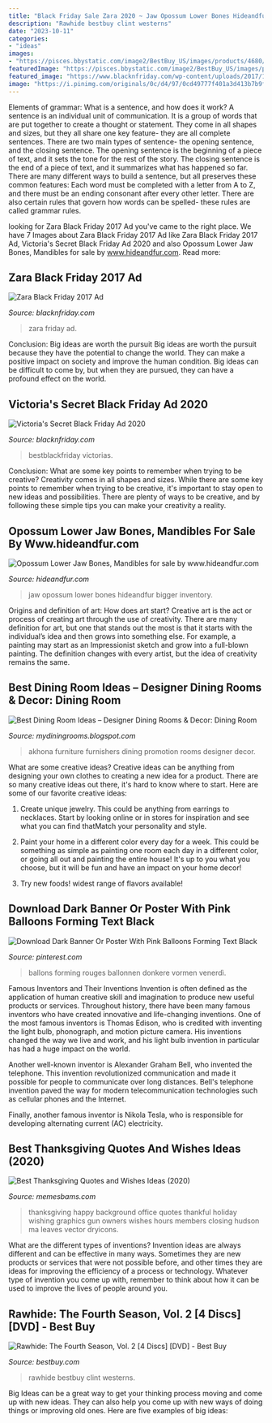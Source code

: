 ```yaml
---
title: "Black Friday Sale Zara 2020 ~ Jaw Opossum Lower Bones Hideandfur Bigger Inventory"
description: "Rawhide bestbuy clint westerns"
date: "2023-10-11"
categories:
- "ideas"
images:
- "https://pisces.bbystatic.com/image2/BestBuy_US/images/products/4680/4680136_so.jpg"
featuredImage: "https://pisces.bbystatic.com/image2/BestBuy_US/images/products/4680/4680136_so.jpg"
featured_image: "https://www.blacknfriday.com/wp-content/uploads/2017/11/1-129.jpg"
image: "https://i.pinimg.com/originals/0c/d4/97/0cd49777f401a3d413b7b9fdba2953d6.jpg"
---
```



Elements of grammar: What is a sentence, and how does it work?
A sentence is an individual unit of communication. It is a group of words that are put together to create a thought or statement. They come in all shapes and sizes, but they all share one key feature- they are all complete sentences. There are two main types of sentence- the opening sentence, and the closing sentence. The opening sentence is the beginning of a piece of text, and it sets the tone for the rest of the story. The closing sentence is the end of a piece of text, and it summarizes what has happened so far. There are many different ways to build a sentence, but all preserves these common features: Each word must be completed with a letter from A to Z, and there must be an ending consonant after every other letter. There are also certain rules that govern how words can be spelled- these rules are called grammar rules.

	

		
looking for Zara Black Friday 2017 Ad you've came to the right place. We have 7 Images about Zara Black Friday 2017 Ad like Zara Black Friday 2017 Ad, Victoria&#039;s Secret Black Friday Ad 2020 and also Opossum Lower Jaw Bones, Mandibles for sale by www.hideandfur.com. Read more:
		
    
## Zara Black Friday 2017 Ad

<img loading=lazy src="https://www.blacknfriday.com/wp-content/uploads/2017/11/1-129.jpg" onerror="this.onerror=null;this.src='https://tse3.mm.bing.net/th?id=OIP.WXqLbfbSAa3hMzCvHIpE7AHaFP&amp;pid=15.1';" alt="Zara Black Friday 2017 Ad">

_Source: blacknfriday.com_

>zara friday ad. 

	

Conclusion: Big ideas are worth the pursuit
Big ideas are worth the pursuit because they have the potential to change the world. They can make a positive impact on society and improve the human condition. Big ideas can be difficult to come by, but when they are pursued, they can have a profound effect on the world.

    
## Victoria&#039;s Secret Black Friday Ad 2020

<img loading=lazy src="https://www.blacknfriday.com/wp-content/uploads/2020/11/5-52.jpg" onerror="this.onerror=null;this.src='https://tse3.mm.bing.net/th?id=OIP.Ce89YYrMIYCJARTBcHjcGwHaJA&amp;pid=15.1';" alt="Victoria&#039;s Secret Black Friday Ad 2020">

_Source: blacknfriday.com_

>bestblackfriday victorias. 

	

Conclusion: What are some key points to remember when trying to be creative?
Creativity comes in all shapes and sizes. While there are some key points to remember when trying to be creative, it's important to stay open to new ideas and possibilities. There are plenty of ways to be creative, and by following these simple tips you can make your creativity a reality.

    
## Opossum Lower Jaw Bones, Mandibles For Sale By Www.hideandfur.com

<img loading=lazy src="https://images.hideandfur.com/inventory/possumlj.jpg" onerror="this.onerror=null;this.src='https://tse1.mm.bing.net/th?id=OIP.gr41wSFMpF5EX1OD0D4CTAHaEe&amp;pid=15.1';" alt="Opossum Lower Jaw Bones, Mandibles for sale by www.hideandfur.com">

_Source: hideandfur.com_

>jaw opossum lower bones hideandfur bigger inventory. 

	

Origins and definition of art: How does art start?
Creative art is the act or process of creating art through the use of creativity. There are many definition for art, but one that stands out the most is that it starts with the individual’s idea and then grows into something else. For example, a painting may start as an Impressionist sketch and grow into a full-blown painting. The definition changes with every artist, but the idea of creativity remains the same.

    
## Best Dining Room Ideas – Designer Dining Rooms &amp; Decor: Dining Room

<img loading=lazy src="http://www.akhonafurn.co.za/img/promotion/14.jpg" onerror="this.onerror=null;this.src='https://tse4.mm.bing.net/th?id=OIP.x2C0hBWqhB_uCMQCKFcBoAHaKl&amp;pid=15.1';" alt="Best Dining Room Ideas – Designer Dining Rooms &amp; Decor: Dining Room">

_Source: mydiningrooms.blogspot.com_

>akhona furniture furnishers dining promotion rooms designer decor. 

	

What are some creative ideas?
Creative ideas can be anything from designing your own clothes to creating a new idea for a product. There are so many creative ideas out there, it's hard to know where to start. Here are some of our favorite creative ideas:
1. Create unique jewelry. This could be anything from earrings to necklaces. Start by looking online or in stores for inspiration and see what you can find thatMatch your personality and style.

2. Paint your home in a different color every day for a week. This could be something as simple as painting one room each day in a different color, or going all out and painting the entire house! It's up to you what you choose, but it will be fun and have an impact on your home decor!

3. Try new foods! widest range of flavors available!

    
## Download Dark Banner Or Poster With Pink Balloons Forming Text Black

<img loading=lazy src="https://i.pinimg.com/originals/0c/d4/97/0cd49777f401a3d413b7b9fdba2953d6.jpg" onerror="this.onerror=null;this.src='https://tse4.mm.bing.net/th?id=OIP.KXqpPSs3tU7RRxt9VvHtugHaKR&amp;pid=15.1';" alt="Download Dark Banner Or Poster With Pink Balloons Forming Text Black">

_Source: pinterest.com_

>ballons forming rouges ballonnen donkere vormen venerdì. 

	

Famous Inventors and Their Inventions
Invention is often defined as the application of human creative skill and imagination to produce new useful products or services. Throughout history, there have been many famous inventors who have created innovative and life-changing inventions.
One of the most famous inventors is Thomas Edison, who is credited with inventing the light bulb, phonograph, and motion picture camera. His inventions changed the way we live and work, and his light bulb invention in particular has had a huge impact on the world.

Another well-known inventor is Alexander Graham Bell, who invented the telephone. This invention revolutionized communication and made it possible for people to communicate over long distances. Bell's telephone invention paved the way for modern telecommunication technologies such as cellular phones and the Internet.

Finally, another famous inventor is Nikola Tesla, who is responsible for developing alternating current (AC) electricity.

    
## Best Thanksgiving Quotes And Wishes Ideas (2020)

<img loading=lazy src="https://memesbams.com/wp-content/uploads/2019/01/thankgiving-e1550268541584.jpeg" onerror="this.onerror=null;this.src='https://tse4.mm.bing.net/th?id=OIP.4D7OwJgg5_BQi8NpsG76kAHaHa&amp;pid=15.1';" alt="Best Thanksgiving Quotes and Wishes Ideas (2020)">

_Source: memesbams.com_

>thanksgiving happy background office quotes thankful holiday wishing graphics gun owners wishes hours members closing hudson ma leaves vector dryicons. 

	

What are the different types of inventions?
Invention ideas are always different and can be effective in many ways. Sometimes they are new products or services that were not possible before, and other times they are ideas for improving the efficiency of a process or technology. Whatever type of invention you come up with, remember to think about how it can be used to improve the lives of people around you.

    
## Rawhide: The Fourth Season, Vol. 2 [4 Discs] [DVD] - Best Buy

<img loading=lazy src="https://pisces.bbystatic.com/image2/BestBuy_US/images/products/4680/4680136_so.jpg" onerror="this.onerror=null;this.src='https://tse1.mm.bing.net/th?id=OIP.ffKIwX_M9ZeUbGrsH38K6QHaKX&amp;pid=15.1';" alt="Rawhide: The Fourth Season, Vol. 2 [4 Discs] [DVD] - Best Buy">

_Source: bestbuy.com_

>rawhide bestbuy clint westerns. 

	

Big Ideas can be a great way to get your thinking process moving and come up with new ideas. They can also help you come up with new ways of doing things or improving old ones. Here are five examples of big ideas: 

